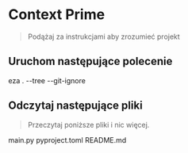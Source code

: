 # Context Prime
>  Podążaj za instrukcjami aby zrozumieć projekt

## Uruchom następujące polecenie
eza . --tree --git-ignore

## Odczytaj następujące pliki
> Przeczytaj poniższe pliki i nic więcej.

main.py
pyproject.toml
README.md
